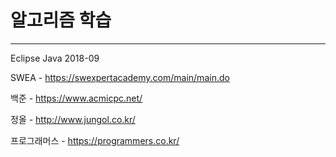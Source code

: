 # 알고리즘 학습

_________________________

Eclipse Java 2018-09

SWEA - https://swexpertacademy.com/main/main.do

백준 - https://www.acmicpc.net/

정올 - http://www.jungol.co.kr/

프로그래머스 - https://programmers.co.kr/